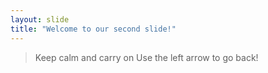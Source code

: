 ```yaml
---
layout: slide
title: "Welcome to our second slide!"
---
```

> Keep calm and carry on
Use the left arrow to go back!
